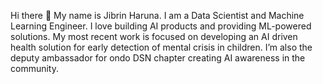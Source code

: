 Hi there 👋
My name is Jibrin Haruna. I am a Data Scientist and Machine Learning Engineer. I love building AI products and providing ML-powered solutions. My most recent work is focused on developing an AI driven health solution for early detection of mental crisis in children. I’m also the deputy ambassador for ondo DSN chapter creating AI awareness in the community.

<!--
**prof2022/prof2022** is a ✨ _special_ ✨ repository because its `README.md` (this file) appears on your GitHub profile.

Here are some ideas to get you started:

- 🔭 I’m currently working on ...
- 🌱 I’m currently learning ...
- 👯 I’m looking to collaborate on ...
- 🤔 I’m looking for help with ...
- 💬 Ask me about ...
- 📫 How to reach me: ...
- 😄 Pronouns: ...
- ⚡ Fun fact: ...
-->
